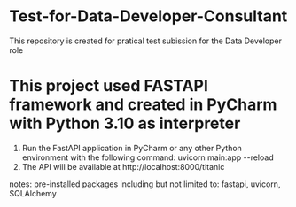 # Test-for-Data-Developer-Consultant
This repository is created for pratical test subission for the Data Developer role 

# This project used FASTAPI framework and created in PyCharm with Python 3.10 as interpreter
1. Run the FastAPI application in PyCharm or any other Python environment with the following command: uvicorn main:app --reload
2. The API will be available at http://localhost:8000/titanic 


notes: pre-installed packages including but not limited to: fastapi, uvicorn, SQLAlchemy
